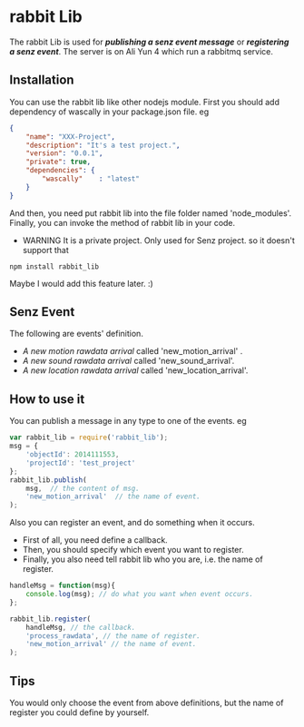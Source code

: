 rabbit Lib
==========
The rabbit Lib is used for ***publishing a senz event message*** or ***registering a senz event***.
The server is on Ali Yun 4 which run a rabbitmq service.

Installation
----------
You can use the rabbit lib like other nodejs module.
First you should add dependency of wascally in your package.json file. eg

```json
{
    "name": "XXX-Project",
    "description": "It's a test project.",
    "version": "0.0.1",
    "private": true,
    "dependencies": {
        "wascally"    : "latest"
    }
}
```

And then, you need put rabbit lib into the file folder named 'node_modules'.
Finally, you can invoke the method of rabbit lib in your code.

- WARNING
It is a private project. Only used for Senz project. so it doesn't support that 

```shell
npm install rabbit_lib
```

Maybe I would add this feature later. :)

Senz Event
----------
The following are events' definition.
- *A new motion rawdata arrival* called 'new_motion_arrival' .
- *A new sound rawdata arrival* called 'new_sound_arrival'.
- *A new location rawdata arrival* called 'new_location_arrival'.

How to use it
-------------
You can publish a message in any type to one of the events. eg

```javascript
var rabbit_lib = require('rabbit_lib');
msg = {
    'objectId': 2014111553,
    'projectId': 'test_project'
};
rabbit_lib.publish(
    msg,  // the content of msg.
    'new_motion_arrival'  // the name of event.
);
```

Also you can register an event, and do something when it occurs.
- First of all, you need define a callback.
- Then, you should specify which event you want to register.
- Finally, you also need tell rabbit lib who you are, i.e. the name of register.

```javascript
handleMsg = function(msg){
    console.log(msg); // do what you want when event occurs.
};

rabbit_lib.register(
    handleMsg, // the callback.
    'process_rawdata', // the name of register.
    'new_motion_arrival' // the name of event.
);
```

Tips
----
You would only choose the event from above definitions, but the name of register you could define by yourself.
